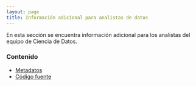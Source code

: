 ```yaml
---
layout: page
title: Información adicional para analistas de datos
---
```


En esta sección se encuentra información adicional para los analistas del equipo de Ciencia de Datos.

### Contenido

- [Metadatos](metadatos.html)
- [Código fuente](https://github.com/IslasGECI/datos_en_excel)
